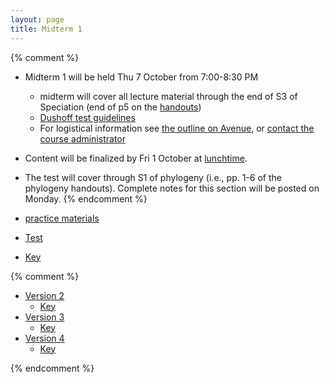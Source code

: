 ```yaml
---
layout: page
title: Midterm 1
---
```


{% comment %} 
* Midterm 1 will be held Thu 7 October from 7:00-8:30 PM
	* midterm will cover all lecture material through the end of S3 of Speciation (end of p5 on the [handouts](materials/speciation.handouts.pdf))
	* [Dushoff test guidelines](tests.html)
	* For logistical information see [the outline on Avenue]( https://avenue.cllmcmaster.ca/d2l/le/content/412000/viewContent/3274724/View), or [contact the course administrator](mailto:bio1m03@mcmaster.ca)

* Content will be finalized by Fri 1 October at [lunchtime](lunchtime.html).
* The test will cover through S1 of phylogeny (i.e., pp. 1-6 of the phylogeny handouts). Complete notes for this section will be posted on Monday.
{% endcomment %} 

* [practice materials](practice.html)

* [Test](tests/midterm1.4.test.pdf)
* [Key](tests/midterm1.4.key.pdf)

{% comment %} 
* [Version 2](/tests/midterm1.2.test.pdf)
	* [Key](/tests/midterm1.2.key.pdf)
* [Version 3](/tests/midterm1.3.test.pdf)
	* [Key](/tests/midterm1.3.key.pdf)
* [Version 4](/tests/midterm1.4.test.pdf)
	* [Key](/tests/midterm1.4.key.pdf)

{% endcomment %} 
